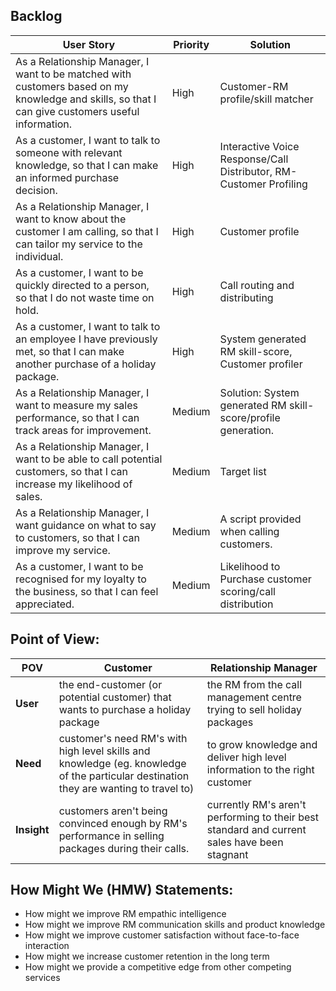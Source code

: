 ## Backlog

**User Story** | **Priority** | **Solution**
------------ | ------------- | -------------
As a Relationship Manager, I want to be matched with customers based on my knowledge and skills, so that I can give customers useful information. | High | Customer-RM profile/skill matcher
As a customer, I want to talk to someone with relevant knowledge, so that I can make an informed purchase decision. | High | Interactive Voice Response/Call Distributor, RM-Customer Profiling
As a Relationship Manager, I want to know about the customer I am calling, so that I can tailor my service to the individual. | High | Customer profile
As a customer, I want to be quickly directed to a person, so that I do not waste time on hold. | High | Call routing and distributing
As a customer, I want to talk to an employee I have previously met, so that I can make another purchase of a holiday package. | High | System generated RM skill-score, Customer profiler
As a Relationship Manager, I want to measure my sales performance, so that I can track areas for improvement. | Medium | Solution: System generated RM skill-score/profile generation.
As a Relationship Manager, I want to be able to call potential customers, so that I can increase my likelihood of sales. | Medium | Target list
As a Relationship Manager, I want guidance on what to say to customers, so that I can improve my service. | Medium | A script provided when calling customers.
As a customer, I want to be recognised for my loyalty to the business, so that I can feel appreciated. | Medium | Likelihood to Purchase customer scoring/call distribution


## Point of View: 
POV | Customer | Relationship Manager
------------ | ------------- | -------------
**User** | the end-customer (or potential customer) that wants to purchase a holiday package | the RM from the call management centre trying to sell holiday packages 
**Need** | customer's need RM's with high level skills and knowledge (eg. knowledge of the particular destination they are wanting to travel to) | to grow knowledge and deliver high level information to the right customer
**Insight** | customers aren't being convinced enough by RM's performance in selling packages during their calls. | currently RM's aren't performing to their best standard and current sales have been stagnant 


## How Might We (HMW) Statements:

- How might we improve RM empathic intelligence  
- How might we improve RM communication skills and product knowledge
- How might we improve customer satisfaction without face-to-face interaction
- How might we increase customer retention in the long term
- How might we provide a competitive edge from other competing services 


